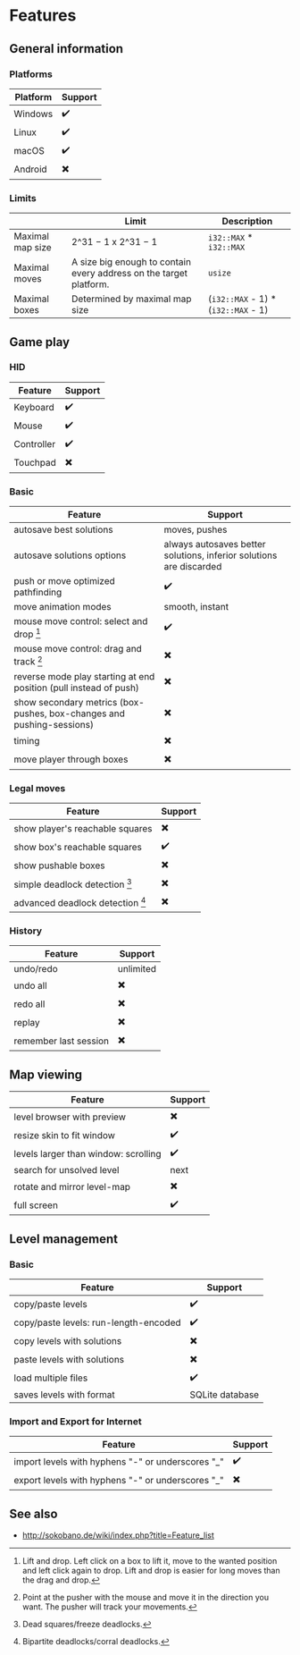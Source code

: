 # Features

## General information

### Platforms

| Platform | Support                  |
| -------- | ------------------------ |
| Windows  | :heavy_check_mark:       |
| Linux    | :heavy_check_mark:       |
| macOS    | :heavy_check_mark:       |
| Android  | :heavy_multiplication_x: |

### Limits

|                  | Limit                                                              | Description                         |
| ---------------- | ------------------------------------------------------------------ | ----------------------------------- |
| Maximal map size | 2^31 − 1 x 2^31 − 1                                                | `i32::MAX` * `i32::MAX`             |
| Maximal moves    | A size big enough to contain every address on the target platform. | `usize`                             |
| Maximal boxes    | Determined by maximal map size                                     | (`i32::MAX` - 1) * (`i32::MAX` - 1) |

## Game play

### HID

| Feature    | Support                  |
| ---------- | ------------------------ |
| Keyboard   | :heavy_check_mark:       |
| Mouse      | :heavy_check_mark:       |
| Controller | :heavy_check_mark:       |
| Touchpad   | :heavy_multiplication_x: |

### Basic

| Feature                                                               | Support                                                             |
| --------------------------------------------------------------------- | ------------------------------------------------------------------- |
| autosave best solutions                                               | moves, pushes                                                       |
| autosave solutions options                                            | always autosaves better solutions, inferior solutions are discarded |
| push or move optimized pathfinding                                    | :heavy_check_mark:                                                  |
| move animation modes                                                  | smooth, instant                                                     |
| mouse move control: select and drop [^1]                              | :heavy_check_mark:                                                  |
| mouse move control: drag and track [^2]                               | :heavy_multiplication_x:                                            |
| reverse mode play starting at end position (pull instead of push)     | :heavy_multiplication_x:                                            |
| show secondary metrics (box-pushes, box-changes and pushing-sessions) | :heavy_multiplication_x:                                            |
| timing                                                                | :heavy_multiplication_x:                                            |
| move player through boxes                                             | :heavy_multiplication_x:                                            |

[^1]: Lift and drop. Left click on a box to lift it, move to the wanted position and left click again to drop. Lift and drop is easier for long moves than the drag and drop.
[^2]: Point at the pusher with the mouse and move it in the direction you want. The pusher will track your movements.

### Legal moves

| Feature                          | Support                  |
| -------------------------------- | ------------------------ |
| show player's reachable squares  | :heavy_multiplication_x: |
| show box's reachable squares     | :heavy_check_mark:       |
| show pushable boxes              | :heavy_multiplication_x: |
| simple deadlock detection [^3]   | :heavy_multiplication_x: |
| advanced deadlock detection [^4] | :heavy_multiplication_x: |

[^3]: Dead squares/freeze deadlocks.
[^4]: Bipartite deadlocks/corral deadlocks.

### History

| Feature               | Support                  |
| --------------------- | ------------------------ |
| undo/redo             | unlimited                |
| undo all              | :heavy_multiplication_x: |
| redo all              | :heavy_multiplication_x: |
| replay                | :heavy_multiplication_x: |
| remember last session | :heavy_multiplication_x: |

## Map viewing

| Feature                              | Support                  |
| ------------------------------------ | ------------------------ |
| level browser with preview           | :heavy_multiplication_x: |
| resize skin to fit window            | :heavy_check_mark:       |
| levels larger than window: scrolling | :heavy_check_mark:       |
| search for unsolved level            | next                     |
| rotate and mirror level-map          | :heavy_multiplication_x: |
| full screen                          | :heavy_check_mark:       |

## Level management

### Basic

| Feature                               | Support                  |
| ------------------------------------- | ------------------------ |
| copy/paste levels                     | :heavy_check_mark:       |
| copy/paste levels: run-length-encoded | :heavy_check_mark:       |
| copy levels with solutions            | :heavy_multiplication_x: |
| paste levels with solutions           | :heavy_multiplication_x: |
| load multiple files                   | :heavy_check_mark:       |
| saves levels with format              | SQLite database          |

### Import and Export for Internet

| Feature                                           | Support                  |
| ------------------------------------------------- | ------------------------ |
| import levels with hyphens "-" or underscores "_" | :heavy_check_mark:       |
| export levels with hyphens "-" or underscores "_" | :heavy_multiplication_x: |

## See also

- <http://sokobano.de/wiki/index.php?title=Feature_list>
